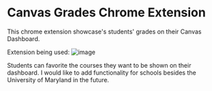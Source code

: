 # Canvas Grades Chrome Extension
This chrome extension showcase's students' grades on their Canvas Dashboard.

Extension being used:
![image](https://user-images.githubusercontent.com/24594726/151477393-113a0c4e-b2dc-49d8-bd91-0f7d61fafe64.png)

Students can favorite the courses they want to be shown on their dashboard. I would like to add functionality for schools besides the University of Maryland in the future. 
